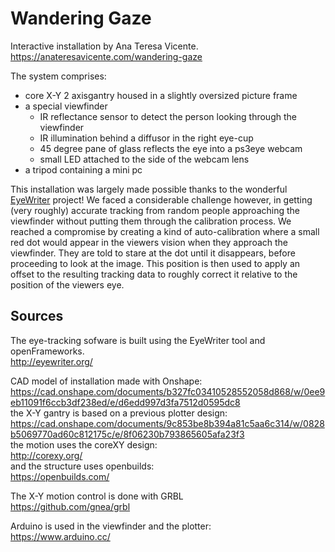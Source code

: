# Wandering Gaze

Interactive installation by Ana Teresa Vicente.  
https://anateresavicente.com/wandering-gaze  

The system comprises:
 - core X-Y 2 axisgantry housed in a slightly oversized picture frame
 - a special viewfinder
 	- IR reflectance sensor to detect the person looking through the viewfinder
 	- IR illumination behind a diffusor in the right eye-cup
 	- 45 degree pane of glass reflects the eye into a ps3eye webcam
 	- small LED attached to the side of the webcam lens
 - a tripod containing a mini pc

This installation was largely made possible thanks to the wonderful [EyeWriter](http://eyewriter.org/) project!  We faced a considerable challenge however, in getting (very roughly) accurate tracking from random people approaching the viewfinder without putting them through the calibration process.  We reached a compromise by creating a kind of auto-calibration where a small red dot would appear in the viewers vision when they approach the viewfinder.  They are told to stare at the dot until it disappears, before proceeding to look at the image.  This position is then used to apply an offset to the resulting tracking data to roughly correct it relative to the position of the viewers eye.


## Sources

The eye-tracking sofware is built using the EyeWriter tool and openFrameworks.  
http://eyewriter.org/

CAD model of installation made with Onshape:  
https://cad.onshape.com/documents/b327fc03410528552058d868/w/0ee9eb11091f6ccb3df238ed/e/d6edd997d3fa7512d0595dc8  
the X-Y gantry is based on a previous plotter design:  
https://cad.onshape.com/documents/9c853be8b394a81c5aa6c314/w/0828b5069770ad60c812175c/e/8f06230b793865605afa23f3  
the motion uses the coreXY design:  
http://corexy.org/  
and the structure uses openbuilds:  
https://openbuilds.com/  

The X-Y motion control is done with GRBL  
https://github.com/gnea/grbl  

Arduino is used in the viewfinder and the plotter:  
https://www.arduino.cc/  
